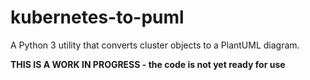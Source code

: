 # kubernetes-to-puml
A Python 3 utility that converts cluster objects to a PlantUML diagram.

**THIS IS A WORK IN PROGRESS - the code is not yet ready for use**
